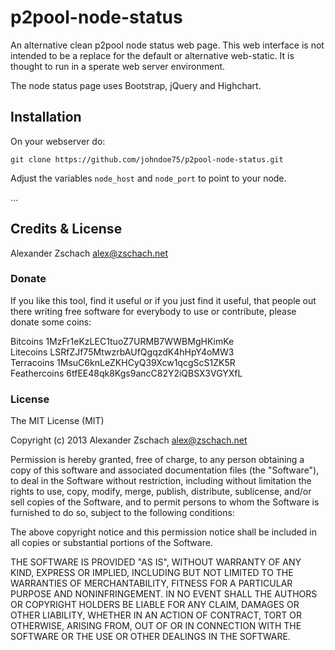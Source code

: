 p2pool-node-status
==================

An alternative clean p2pool node status web page.  This web interface is
not intended to be a replace for the default or alternative web-static. It
is thought to run in a sperate web server environment.

The node status page uses Bootstrap, jQuery and Highchart.

## Installation

On your webserver do:

```
git clone https://github.com/johndoe75/p2pool-node-status.git
```

Adjust the variables `node_host` and `node_port` to point to your node.

…

## Credits & License

Alexander Zschach <alex@zschach.net>

### Donate

If you like this tool, find it useful or if you just find it useful, that people out there writing free software for everybody to use or contribute, please donate some coins:

Bitcoins 1MzFr1eKzLEC1tuoZ7URMB7WWBMgHKimKe   
Litecoins LSRfZJf75MtwzrbAUfQgqzdK4hHpY4oMW3   
Terracoins 1MsuC6knLeZKHCyQ39Xcw1qcgScS1ZK5R   
Feathercoins 6tfEE48qk8Kgs9ancC82Y2iQBSX3VGYXfL

### License

The MIT License (MIT)

Copyright (c) 2013 Alexander Zschach alex@zschach.net

Permission is hereby granted, free of charge, to any person obtaining a copy of this software and associated documentation files (the "Software"), to deal in the Software without restriction, including without limitation the rights to use, copy, modify, merge, publish, distribute, sublicense, and/or sell copies of the Software, and to permit persons to whom the Software is furnished to do so, subject to the following conditions:

The above copyright notice and this permission notice shall be included in all copies or substantial portions of the Software.

THE SOFTWARE IS PROVIDED "AS IS", WITHOUT WARRANTY OF ANY KIND, EXPRESS OR IMPLIED, INCLUDING BUT NOT LIMITED TO THE WARRANTIES OF MERCHANTABILITY, FITNESS FOR A PARTICULAR PURPOSE AND NONINFRINGEMENT. IN NO EVENT SHALL THE AUTHORS OR COPYRIGHT HOLDERS BE LIABLE FOR ANY CLAIM, DAMAGES OR OTHER LIABILITY, WHETHER IN AN ACTION OF CONTRACT, TORT OR OTHERWISE, ARISING FROM, OUT OF OR IN CONNECTION WITH THE SOFTWARE OR THE USE OR OTHER DEALINGS IN THE SOFTWARE.
